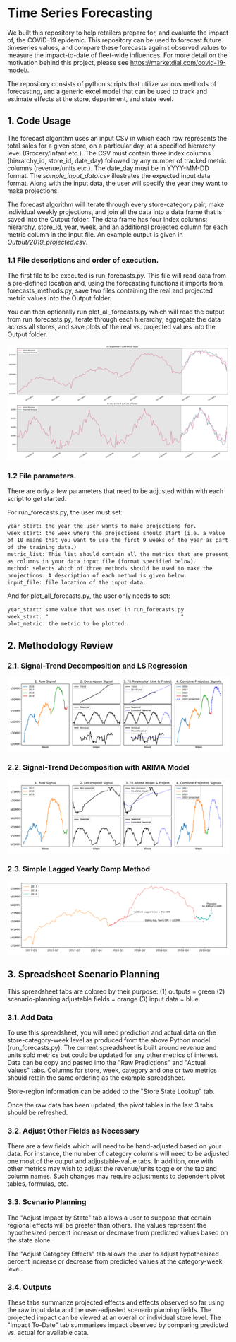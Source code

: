 # Time Series Forecasting
We built this repository to help retailers prepare for, and evaluate the impact of, the COVID-19 epidemic. This repository can be used to forecast future timeseries values, and compare these forecasts against observed values to measure the impact-to-date of fleet-wide influences. For more detail on the motivation behind this project, please see https://marketdial.com/covid-19-model/.

The repository consists of python scripts that utilize various methods of forecasting, and a generic excel model that can be used to track and estimate effects at the store, department, and state level.

## 1. Code Usage
The forecast algorithm uses an input CSV in which each row represents the total sales for a given store, on a particular day, at a specified hierarchy level (Grocery/Infant etc.). The CSV must contain three index columns (hierarchy_id, store_id, date_day) followed by any number of tracked metric columns (revenue/units etc.). The date_day must be in YYYY-MM-DD format. The *sample_input_data.csv* illustrates the expected input data format. Along with the input data, the user will specify the year they want to make projections. 

The forecast algorithm will iterate through every store-category pair, make individual weekly projections, and join all the data into a data frame that is saved into the Output folder. The data frame has four index columns: hierarchy, store_id, year, week, and an additional projected column for each metric column in the input file. An example output is given in *Output/2019_projected.csv*.

### 1.1 File descriptions and order of execution.
The first file to be executed is run_forecasts.py. This file will read data from a pre-defined location and, using the forecasting functions it imports from forecasts_methods.py, save two files containing the real and projected metric values into the Output folder. 

You can then optionally run plot_all_forecasts.py which will read the output from run_forecasts.py, iterate through each hierarchy, aggregate the data across all stores, and save plots of the real vs. projected values into the Output folder. 

![alt text](Output/2019_projections0.png "Example of output from plot_all_forecasts.py")

### 1.2 File parameters.
There are only a few parameters that need to be adjusted within with each script to get started. 

For run_forecasts.py, the user must set:
```
year_start: the year the user wants to make projections for.
week_start: the week where the projections should start (i.e. a value of 10 means that you want to use the first 9 weeks of the year as part of the training data.)
metric_list: This list should contain all the metrics that are present as columns in your data input file (format specified below).
method: selects which of three methods should be used to make the projections. A description of each method is given below.
input_file: file location of the input data.
```

And for plot_all_forecasts.py, the user only needs to set:
```
year_start: same value that was used in run_forecasts.py
week_start: "                                          "
plot_metric: the metric to be plotted.
```


## 2. Methodology Review
### 2.1. Signal-Trend Decomposition and LS Regression
![alt text](MethodologyExamples/decompose_LS_method.png "")

### 2.2. Signal-Trend Decomposition with ARIMA Model
![alt text](MethodologyExamples/decompose_ARIMA_method.png "")

### 2.3. Simple Lagged Yearly Comp Method
![alt text](MethodologyExamples/lag_comp_method.png "")




## 3. Spreadsheet Scenario Planning
This spreadsheet tabs are colored by their purpose: (1) outputs = green (2) scenario-planning adjustable fields = orange (3) input data = blue.
### 3.1. Add Data
To use this spreadsheet, you will need prediction and actual data on the store-category-week level as produced from the above Python model (run_forecasts.py). The current spreadsheet is built around revenue and units sold metrics but could be updated for any other metrics of interest. Data can be copy and pasted into the "Raw Predictions" and "Actual Values" tabs. Columns for store, week, category and one or two metrics should retain the same ordering as the example spreadsheet.

Store-region information can be added to the "Store State Lookup" tab.

Once the raw data has been updated, the pivot tables in the last 3 tabs should be refreshed.
### 3.2. Adjust Other Fields as Necessary
There are a few fields which will need to be hand-adjusted based on your data. For instance, the number of category columns will need to be adjusted one most of the output and adjustable-value tabs. In addition, one with other metrics may wish to adjust the revenue/units toggle or the tab and column names. Such changes may require adjustments to dependent pivot tables, formulas, etc.

### 3.3. Scenario Planning
The "Adjust Impact by State" tab allows a user to suppose that certain regional effects will be greater than others. The values represent the hypothesized percent increase or decrease from predicted values based on the state alone.

The "Adjust Category Effects" tab allows the user to adjust hypothesized percent increase or decrease from predicted values at the category-week level.
### 3.4. Outputs
These tabs summarize projected effects and effects observed so far using the raw input data and the user-adjusted scenario planning fields. The projected impact can be viewed at an overall or individual store level. The "Impact To-Date" tab summarizes impact observed by comparing predicted vs. actual for available data.
